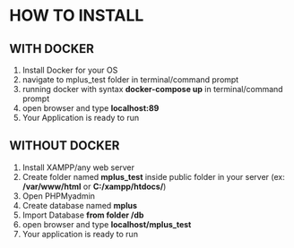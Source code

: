 # HOW TO INSTALL
## WITH DOCKER

1. Install Docker for your OS
2. navigate to mplus_test folder in terminal/command prompt
3. running docker with syntax **docker-compose up** in terminal/command prompt
4. open browser and type **localhost:89**
5. Your Application is ready to run

## WITHOUT DOCKER

1. Install XAMPP/any web server
2. Create folder named **mplus_test** inside public folder in your server (ex: **/var/www/html** or **C:/xampp/htdocs/**)
3. Open PHPMyadmin
4. Create database named **mplus**
3. Import Database **from folder /db**
4. open browser and type **localhost/mplus_test**
5. Your application is ready to run